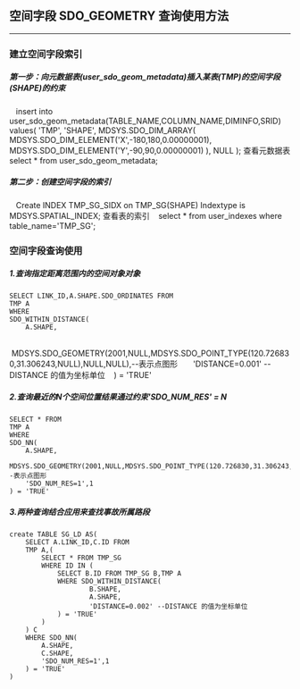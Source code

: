 ## 空间字段 SDO_GEOMETRY 查询使用方法
----------------------------------
### 建立空间字段索引
##### 第一步：向元数据表(user_sdo_geom_metadata)插入某表(TMP)的空间字段(SHAPE)的约束
    insert into user_sdo_geom_metadata(TABLE_NAME,COLUMN_NAME,DIMINFO,SRID)
    values(
        'TMP',
        'SHAPE',
        MDSYS.SDO_DIM_ARRAY(
            MDSYS.SDO_DIM_ELEMENT('X',-180,180,0.00000001),
            MDSYS.SDO_DIM_ELEMENT('Y',-90,90,0.00000001)
        ),
        NULL
    );
    查看元数据表
    select * from user_sdo_geom_metadata;

##### 第二步：创建空间字段的索引
    Create INDEX TMP_SG_SIDX on TMP_SG(SHAPE) Indextype is MDSYS.SPATIAL_INDEX;
    查看表的索引
    select * from user_indexes where table_name='TMP_SG';

### 空间字段查询使用
##### 1.查询指定距离范围内的空间对象对象
    SELECT LINK_ID,A.SHAPE.SDO_ORDINATES FROM
    TMP A
    WHERE
    SDO_WITHIN_DISTANCE(
        A.SHAPE,
        MDSYS.SDO_GEOMETRY(2001,NULL,MDSYS.SDO_POINT_TYPE(120.726830,31.306243,NULL),NULL,NULL),--表示点图形
       'DISTANCE=0.001' --DISTANCE 的值为坐标单位
    ) = 'TRUE'
    
##### 2.查询最近的N个空间位置结果通过约束'SDO_NUM_RES' = N
    SELECT * FROM
    TMP A
    WHERE
    SDO_NN(
        A.SHAPE,
        MDSYS.SDO_GEOMETRY(2001,NULL,MDSYS.SDO_POINT_TYPE(120.726830,31.306243,NULL),NULL,NULL),--表示点图形
        'SDO_NUM_RES=1',1
    ) = 'TRUE'
##### 3.两种查询结合应用来查找事故所属路段
    create TABLE SG_LD AS(
        SELECT A.LINK_ID,C.ID FROM
        TMP A,(
            SELECT * FROM TMP_SG
            WHERE ID IN (
                SELECT B.ID FROM TMP_SG B,TMP A
                WHERE SDO_WITHIN_DISTANCE(
                        B.SHAPE,
                        A.SHAPE,
                        'DISTANCE=0.002' --DISTANCE 的值为坐标单位
                ) = 'TRUE'
            )
        ) C
        WHERE SDO_NN(
            A.SHAPE,
            C.SHAPE,
            'SDO_NUM_RES=1',1
        ) = 'TRUE'
    )

